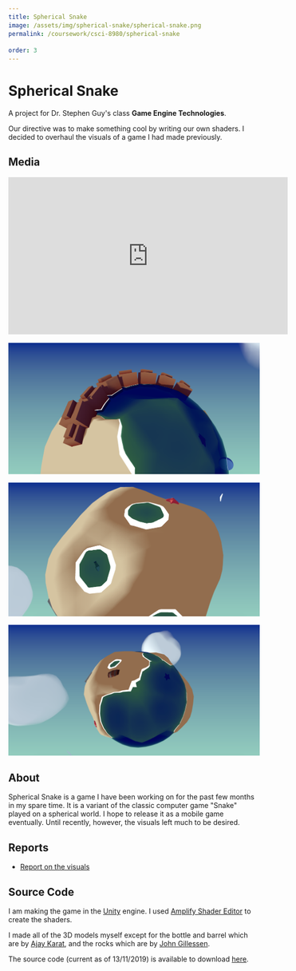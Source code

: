 ```yaml
---
title: Spherical Snake
image: /assets/img/spherical-snake/spherical-snake.png
permalink: /coursework/csci-8980/spherical-snake

order: 3
---
```


# Spherical Snake

A project for Dr. Stephen Guy's class **Game Engine Technologies**.

Our directive was to make something cool by writing our own shaders. I decided to overhaul the visuals of a game I had made previously.

## Media

<iframe width="560" height="315" src="https://www.youtube.com/embed/qCyZzmVQuRI" frameborder="0" allow="accelerometer; autoplay; encrypted-media; gyroscope; picture-in-picture" allowfullscreen></iframe>

![beauty shot 1](/assets/img/spherical-snake/lQhoKTt.png)

![beauty shot 2](/assets/img/spherical-snake/Afp9BcL.png)

![beauty shot 3](/assets/img/spherical-snake/RQHX60J.png)

## About

Spherical Snake is a game I have been working on for the past few months in my spare time. It is a variant of the classic computer game "Snake" played on a spherical world. I hope to release it as a mobile game eventually. Until recently, however, the visuals left much to be desired.

## Reports

- [Report on the visuals](/coursework/csci-8980/spherical-snake-report)

## Source Code

I am making the game in the [Unity](https://unity.com/) engine. I used [Amplify Shader Editor](http://amplify.pt/unity/amplify-shader-editor/) to create the shaders.

I made all of the 3D models myself except for the bottle and barrel which are by [Ajay Karat](http://www.procjam.com/art/devil.html), and the rocks which are by [John Gillessen](https://sketchfab.com/3d-models/peacefull-place-f755bba1783e4109b8037f4b56b56fb6).

The source code (current as of 13/11/2019) is available to download [here](https://drive.google.com/drive/folders/15e5d5eMOY7Mnlr6pb9vtDpczVOlYjQ4Q?usp=sharing).
